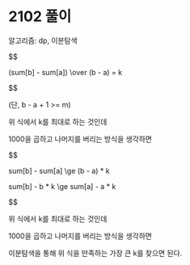 # 2102 풀이

알고리즘: dp, 이분탐색

$$

(sum[b] - sum[a]) \over (b - a) = k

$$

(단, b - a + 1 >= m)

위 식에서 k를 최대로 하는 것인데

1000을 곱하고 나머지를 버리는 방식을 생각하면

$$

sum[b] - sum[a] \ge (b - a) * k

sum[b] -  b * k \ge sum[a] - a * k

$$

위 식에서 k를 최대로 하는 것인데

1000을 곱하고 나머지를 버리는 방식을 생각하면




이분탐색을 통해 위 식을 만족하는 가장 큰 k를 찾으면 된다.
